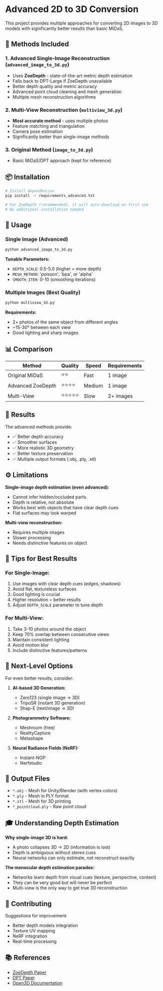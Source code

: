 # Advanced 2D to 3D Conversion

This project provides multiple approaches for converting 2D images to 3D models with significantly better results than basic MiDaS.

## 🚀 Methods Included

### 1. **Advanced Single-Image Reconstruction** (`advanced_image_to_3d.py`)
- Uses **ZoeDepth** - state-of-the-art metric depth estimation
- Falls back to DPT-Large if ZoeDepth unavailable
- Better depth quality and metric accuracy
- Advanced point cloud cleaning and mesh generation
- Multiple mesh reconstruction algorithms

### 2. **Multi-View Reconstruction** (`multiview_3d.py`)
- **Most accurate method** - uses multiple photos
- Feature matching and triangulation
- Camera pose estimation
- Significantly better than single-image methods

### 3. **Original Method** (`image_to_3d.py`)
- Basic MiDaS/DPT approach (kept for reference)

## 📦 Installation

```bash
# Install dependencies
pip install -r requirements_advanced.txt

# For ZoeDepth (recommended), it will auto-download on first use
# No additional installation needed
```

## 🎯 Usage

### Single Image (Advanced)
```python
python advanced_image_to_3d.py
```

**Tunable Parameters:**
- `DEPTH_SCALE`: 0.5-5.0 (higher = more depth)
- `MESH_METHOD`: 'poisson', 'bpa', or 'alpha'
- `SMOOTH_ITER`: 0-10 (smoothing iterations)

### Multiple Images (Best Quality)
```python
python multiview_3d.py
```

**Requirements:**
- 2+ photos of the same object from different angles
- ~15-30° between each view
- Good lighting and sharp images

## 📊 Comparison

| Method | Quality | Speed | Requirements |
|--------|---------|-------|--------------|
| Original MiDaS | ⭐⭐ | Fast | 1 image |
| Advanced ZoeDepth | ⭐⭐⭐⭐ | Medium | 1 image |
| Multi-View | ⭐⭐⭐⭐⭐ | Slow | 2+ images |

## 🎨 Results

The advanced methods provide:
- ✅ Better depth accuracy
- ✅ Smoother surfaces
- ✅ More realistic 3D geometry
- ✅ Better texture preservation
- ✅ Multiple output formats (.obj, .ply, .stl)

## ⚙️ Limitations

**Single-image depth estimation (even advanced):**
- Cannot infer hidden/occluded parts
- Depth is relative, not absolute
- Works best with objects that have clear depth cues
- Flat surfaces may look warped

**Multi-view reconstruction:**
- Requires multiple images
- Slower processing
- Needs distinctive features on object

## 🔧 Tips for Best Results

### For Single-Image:
1. Use images with clear depth cues (edges, shadows)
2. Avoid flat, textureless surfaces
3. Good lighting is crucial
4. Higher resolution = better results
5. Adjust `DEPTH_SCALE` parameter to tune depth

### For Multi-View:
1. Take 3-10 photos around the object
2. Keep 70% overlap between consecutive views
3. Maintain consistent lighting
4. Avoid motion blur
5. Include distinctive features/patterns

## 🚀 Next-Level Options

For even better results, consider:

1. **AI-based 3D Generation:**
   - Zero123 (single image → 3D)
   - TripoSR (instant 3D generation)
   - Shap-E (text/image → 3D)

2. **Photogrammetry Software:**
   - Meshroom (free)
   - RealityCapture
   - Metashape

3. **Neural Radiance Fields (NeRF):**
   - Instant-NGP
   - Nerfstudio

## 📝 Output Files

- `*.obj` - Mesh for Unity/Blender (with vertex colors)
- `*.ply` - Mesh in PLY format
- `*.stl` - Mesh for 3D printing
- `*_pointcloud.ply` - Raw point cloud

## 🎓 Understanding Depth Estimation

**Why single-image 3D is hard:**
- A photo collapses 3D → 2D (information is lost)
- Depth is ambiguous without stereo cues
- Neural networks can only estimate, not reconstruct exactly

**The monocular depth estimation paradox:**
- Networks learn depth from visual cues (texture, perspective, context)
- They can be very good but will never be perfect
- Multi-view is the only way to get true 3D reconstruction

## 🤝 Contributing

Suggestions for improvement:
- Better depth models integration
- Texture UV mapping
- NeRF integration
- Real-time processing

## 📚 References

- [ZoeDepth Paper](https://arxiv.org/abs/2302.12288)
- [DPT Paper](https://arxiv.org/abs/2103.13413)
- [Open3D Documentation](http://www.open3d.org/)
